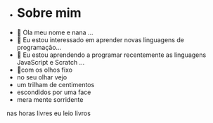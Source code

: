 - # Sobre mim
- 👋  Ola meu nome e nana ...
- 👀 Eu estou interessado em aprender novas linguagens de programação...
- 🌱 Eu estou aprendendo a programar recentemente as linguagens JavaScript e Scratch ...
- 💞️com os olhos fixo
- no seu olhar vejo
- um trilham de centimentos
- escondidos por uma face
- mera mente sorridente

nas horas livres eu leio livros

<!---
analuizapiresnuness/analuizapiresnuness is a ✨ special ✨ repository because its `README.md` (this file) appears on your GitHub profile.
You can click the Preview link to take a look at your changes.
--->
